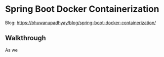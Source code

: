 # Spring Boot Docker Containerization

Blog: <https://bhuwanupadhyay/blog/spring-boot-docker-containerization/>

## Walkthrough

As we